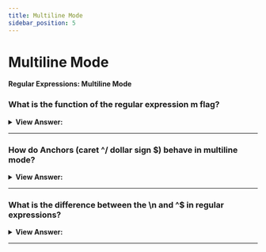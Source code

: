 ```yaml
---
title: Multiline Mode
sidebar_position: 5
---
```


# Multiline Mode

**Regular Expressions: Multiline Mode**

<head>
  <title>Multiline Mode - JavaScript Interview Questions & Answers</title>
  <meta charSet="utf-8" />
</head>

### What is the function of the regular expression m flag?

<details>
  <summary><strong>View Answer:</strong></summary>
  <div>
  <div><strong>Interview Response:</strong> The m flag is used to specify that a multiline input string should be treated as multiple lines. If the m flag is used, ^ and $ match at the start or end of any line within the input string instead of the start or end of the entire string.
    </div>
  </div>
</details>

---

### How do Anchors (caret ^/ dollar sign $) behave in multiline mode?

<details>
  <summary><strong>View Answer:</strong></summary>
  <div>
  <div><strong>Interview Response:</strong> In the multiline mode they match not only at the beginning and the end of the string, but also at start/end of line. If we do not the m flag, we will only be searching the first line. Each additional line will be missed. That is because by default a caret ^ only matches at the beginning of the text, and in the multiline mode at the start of any line.<br />
  It should be noted, “Start of a line” formally means “immediately after a line break”: the test ^ in multiline mode matches at all positions preceded by a newline character \n. And at the text start.<br />
When we are dealing with the dollar sign $, it behaves in a similar fashion. The regular expression \d$ finds the last digit in all lines.
    </div><br />
  <div><strong className="codeExample">Code Example:</strong><br /><br />

  <div></div>

```js
let str = `1st place: Winnie
2nd place: Piglet
3rd place: Eeyore`;

alert(str.match(/^\d/gm)); // 1, 2, 3
```

  </div>
  </div>
</details>

---

### What is the difference between the \n and ^$ in regular expressions?

<details>
  <summary><strong>View Answer:</strong></summary>
  <div>
  <div><strong>Interview Response:</strong> To find a newline, we can use not only anchors ^ and $, but we can also use the newline character \n.  The most notable behavior between the \n and ^$ is that the new line only returns values in new lines. This can lead to odd behaviors where a value is not returned when it exists at the end of a line. So, a \n in the pattern is used when we need newline characters in the result, while anchors are used to find something at the beginning/end of a line. Yes, this can be confusing but we should be aware of it.
    </div><br />
  <div><strong className="codeExample">Code Example:</strong><br /><br />

  <div></div>

```js
let str = `Winnie: 1
Piglet: 2
Eeyore: 3`;

alert(str.match(/\d\n/gm)); // alerts 1\n,2\n
```

  </div>
  </div>
</details>

---
